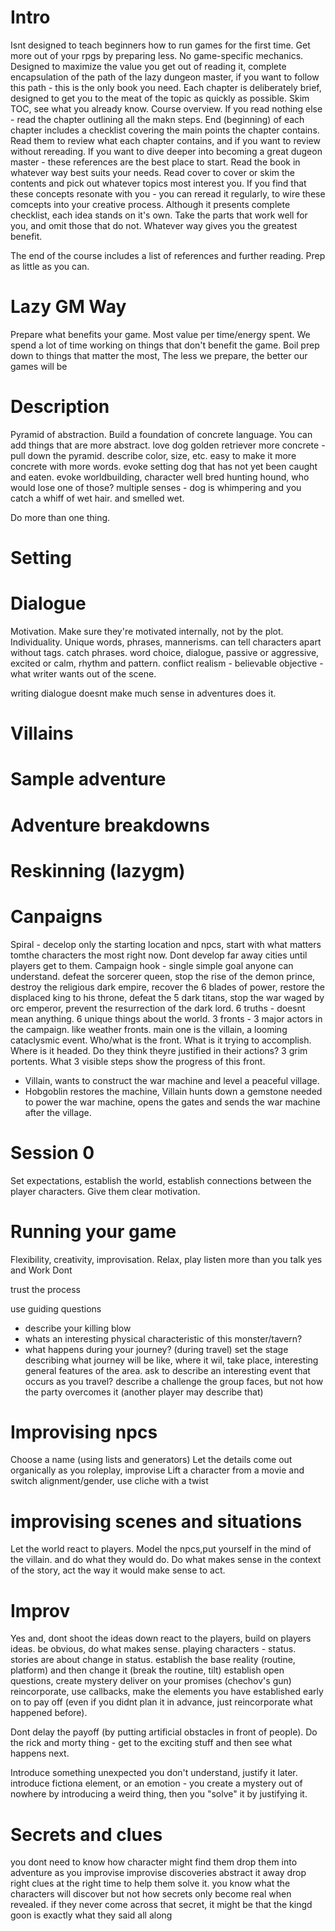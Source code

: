 


# Intro
Isnt designed to teach beginners how to run games for the first time.
Get more out of your rpgs by preparing less.
No game-specific mechanics.
Designed to maximize the value you get out of reading it, 
complete encapsulation of the path of the lazy dungeon master, if you want to follow this path - this is the only book you need.
Each chapter is deliberately brief, designed to get you to the meat of the topic as quickly as possible.
Skim TOC, see what you already know.
Course overview. If you read nothing else - read the chapter outlining all the makn steps.
End (beginning) of each chapter includes a checklist covering the main points the chapter contains.
Read them to review what each chapter contains, and if you want to review without rereading. If you want to dive deeper into becoming a great dugeon master - these references are the best place to start.
Read the book in whatever way best suits your needs. Read cover to cover or skim the contents and pick out whatever topics most interest you.
If you find that these concepts resonate with you - you can reread it regularly, to wire these comcepts into your creative process.
Although it presents complete checklist, each idea stands on it's own. 
Take the parts that work well for you, and omit those that do not.
Whatever way gives you the greatest benefit.

The end of the course includes a list of references and further reading.
Prep as little as you can.

# Lazy GM Way
Prepare what benefits your game. Most value per time/energy spent.
We spend a lot of time working on things that don't benefit the game.
Boil prep down to things that matter the most,
The less we prepare, the better our games will be

# Description

Pyramid of abstraction.
Build a foundation of concrete language. You can add things that are more abstract.
love dog golden retriever
more concrete - pull down the pyramid. describe color, size, etc.
easy to make it more concrete with more words.
evoke setting
dog that has not yet been caught and eaten.
evoke worldbuilding, character
well bred hunting hound, who would lose one of those?
multiple senses - dog is whimpering and you catch a whiff of wet hair.
and smelled wet.


Do more than one thing.

# Setting

# Dialogue
Motivation. Make sure they're motivated internally, not by the plot.
Individuality. Unique words, phrases, mannerisms. can tell characters apart without tags. catch phrases. word choice, dialogue, passive or aggressive, excited or calm, rhythm and pattern.
conflict
realism - believable
objective - what writer wants out of the scene.

writing dialogue doesnt make much sense in adventures does it.

# Villains


#  Sample adventure

# Adventure breakdowns

# Reskinning (lazygm)

#  Canpaigns
Spiral - decelop only the starting location and npcs, start with what matters tomthe characters the most right now. Dont develop far away cities until players get to them.
Campaign hook - single simple goal anyone can understand.
defeat the sorcerer queen, stop the rise of the demon prince, destroy the religious dark empire, recover the 6 blades of power, restore the displaced king to his throne, defeat the 5 dark titans, stop the war waged by orc emperor, prevent the resurrection of the dark lord.
6 truths - doesnt mean anything. 6 unique things about the world. 
3 fronts - 3 major actors in the campaign. like weather fronts. main one is the villain, a looming cataclysmic event.
Who/what is the front.
What is it trying to accomplish.
Where is it headed.
Do they think theyre justified in their actions?
3 grim portents. What 3 visible steps show the progress of this front.
- Villain, wants to construct the war machine and level a peaceful village.
- Hobgoblin restores the machine, Villain hunts down a gemstone needed to power the war machine, opens the gates and sends the war machine after the village.

# Session 0
Set expectations, establish the world, establish connections between the player characters. Give them clear motivation.

#  Running your game
Flexibility, creativity, improvisation.
Relax, play
listen more than you talk
yes and
Work
Dont 

trust the process

use guiding questions
- describe your killing blow
- whats an interesting physical characteristic of this monster/tavern?
- what happens during your journey? (during travel)
set the stage describing what journey will be like, where it wil, take place, interesting general features of the area.
ask to describe an interesting event that occurs as you travel?
describe a challenge the group faces, but not how the party overcomes it (another player may describe that)

# Improvising npcs
Choose a name (using lists and generators)
Let the details come out organically as you roleplay, improvise
Lift a character from a movie and switch alignment/gender, use cliche with a twist

#  improvising scenes and situations
Let the world react to players.
Model the npcs,put yourself in the mind of the villain. and do what they would do.
Do what makes sense in the context of the story, act the way it would make sense to act.

#  Improv
Yes and, dont shoot the ideas down
react to the players, build on players ideas.
be obvious, do what makes sense.
playing characters - status.
stories are about change in status.
establish the base reality (routine, platform) and then change it (break the routine, tilt)
establish open questions, create mystery
deliver on your promises (chechov's gun)
reincorporate, use callbacks, make the elements you have established early on to pay off (even if you didnt plan it in advance, just reincorporate what happened before).

Dont delay the payoff (by putting artificial obstacles in front of people). Do the rick and morty thing - get to the exciting stuff and then see what happens next.

Introduce something unexpected you don't understand, justify it later.
introduce fictiona element, or an emotion - you create a mystery out of nowhere by introducing a weird thing, then you "solve" it by justifying it.

#  Secrets and clues
you dont need to know how character might find them
drop them into adventure as you improvise
improvise discoveries 
abstract it away
drop right clues at the right time to help them solve it.
you know what the characters will discover but not how
secrets only become real when revealed. if they never come across that secret, it might be that the kingd goon is exactly what they said all along


